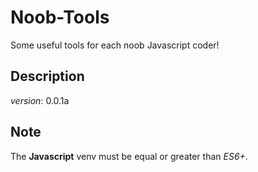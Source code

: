 # Noob-Tools
Some useful tools for each noob Javascript coder!

## Description
*version*: 0.0.1a

## Note
The **Javascript** venv must be equal or greater than _ES6+_.
